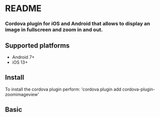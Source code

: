 # README #

### Cordova plugin for iOS and Android that allows to display an image in fullscreen and zoom in and out. ###

## Supported platforms
- Android 7+
- iOS 13+

## Install
To install the cordova plugin perform:
'cordova plugin add cordova-plugin-zoomimageview'

## Basic

